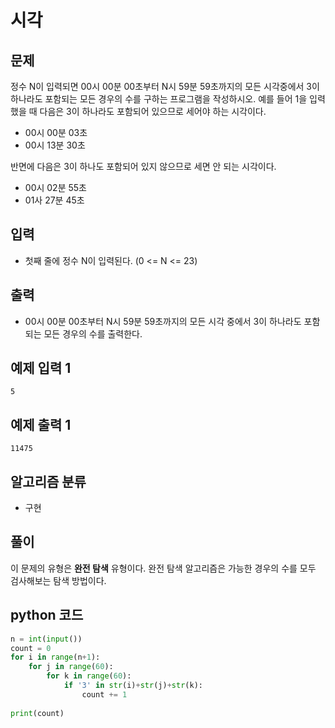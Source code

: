 # 시각

## 문제

정수 N이 입력되면 00시 00분 00초부터 N시 59분 59초까지의 모든 시각중에서 3이 하나라도 포함되는 모든 경우의 수를 구하는 프로그램을 작성하시오. 예를 들어 1을 입력했을 때 다음은 3이 하나라도 포함되어 있으므로 세어야 하는 시각이다.

- 00시 00분 03초
- 00시 13분 30초

반면에 다음은 3이 하나도 포함되어 있지 않으므로 세면 안 되는 시각이다.

- 00시 02분 55초
- 01사 27분 45초

## 입력

- 첫째 줄에 정수 N이 입력된다. (0 <= N <= 23)

## 출력

- 00시 00분 00초부터 N시 59분 59초까지의 모든 시각 중에서 3이 하나라도 포함되는 모든 경우의 수를 출력한다.

## 예제 입력 1

    5

## 예제 출력 1

    11475

## 알고리즘 분류

- 구현

## 풀이

이 문제의 유형은 **완전 탐색** 유형이다. 완전 탐색 알고리즘은 가능한 경우의 수를 모두 검사해보는 탐색 방법이다.

## python 코드
```python
n = int(input())
count = 0
for i in range(n+1):
    for j in range(60):
        for k in range(60):
            if '3' in str(i)+str(j)+str(k):
                count += 1
            
print(count)
```
